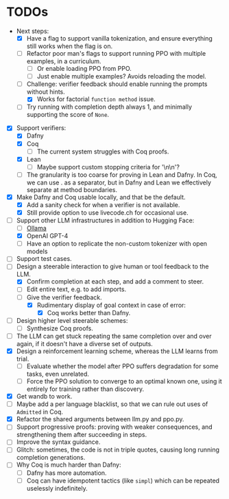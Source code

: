 # TODOs

- Next steps:
  - [x] Have a flag to support vanilla tokenization, and ensure everything still works when the flag is on.
  - [ ] Refactor poor man's flags to support running PPO with multiple examples, in a curriculum.
    - [ ] Or enable loading PPO from PPO.
    - [ ] Just enable multiple examples? Avoids reloading the model.
  - [ ] Challenge: verifier feedback should enable running the prompts without hints.
    - [x] Works for factorial `function method` issue.
  - [ ] Try running with completion depth always 1, and minimally supporting the score of `None`.
- [x] Support verifiers:
  - [x] Dafny
  - [x] Coq
    - [ ] The current system struggles with Coq proofs.
  - [x] Lean
    - [ ] Maybe support custom stopping criteria for '\n\n'?
  - [ ] The granularity is too coarse for proving in Lean and Dafny.
        In Coq, we can use . as a separator, but in Dafny and Lean we effectively separate at method boundaries.
- [x] Make Dafny and Coq usable locally, and that be the default.
  - [x] Add a sanity check for when a verifier is not available.
  - [x] Still provide option to use livecode.ch for occasional use.
- [ ] Support other LLM infrastructures in addition to Hugging Face:
  - [ ] [Ollama](https://ollama.ai)
  - [x] OpenAI GPT-4
  - [ ] Have an option to replicate the non-custom tokenizer with open models
- [ ] Support test cases.
- [ ] Design a steerable interaction to give human or tool feedback to the LLM.
  - [x] Confirm completion at each step, and add a comment to steer.
  - [ ] Edit entire text, e.g. to add imports.
  - [ ] Give the verifier feedback.
    - [x] Rudimentary display of goal context in case of error:
      - [x] Coq works better than Dafny.
- [ ] Design higher level steerable schemes:
  - [ ] Synthesize Coq proofs.
- [ ] The LLM can get stuck repeating the same completion over and over again, if it doesn't have a diverse set of outputs.
- [x] Design a reinforcement learning scheme, whereas the LLM learns from trial.
  - [ ] Evaluate whether the model after PPO suffers degradation for some tasks, even unrelated.
  - [ ] Force the PPO solution to converge to an optimal known one, using it entirely for training rather than discovery.
- [x] Get wandb to work.
- [ ] Maybe add a per language blacklist, so that we can rule out uses of `Admitted` in Coq.
- [x] Refactor the shared arguments between llm.py and ppo.py.
- [ ] Support progressive proofs: proving with weaker consequences, and strengthening them after succeeding in steps.
- [ ] Improve the syntax guidance.
- [ ] Glitch: sometimes, the code is not in triple quotes, causing long running completion generations.
- [ ] Why Coq is much harder than Dafny:
  - [ ] Dafny has more automation.
  - [ ] Coq can have idempotent tactics (like `simpl`) which can be repeated uselessly indefinitely.
